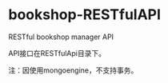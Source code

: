# bookshop-RESTfulAPI
RESTful bookshop manager API


API接口在RESTfulApi目录下。


注：因使用mongoengine，不支持事务。
